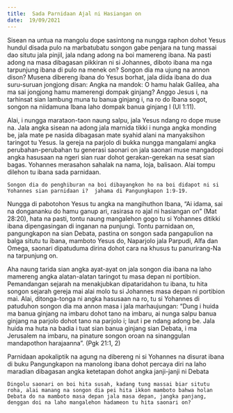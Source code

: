 ```yaml
---
title:  Sada Parnidaan Ajal ni Hasiangan on
date:  19/09/2021
---
```


Sisean na untua na mangolu dope sasintong na nungga raphon dohot Yesus hundul disada pulo na marbatubatu songon gabe penjara na tung massai dao situtu jala pinjil, jala ndang adong na boi mamereng ibana. Na pasti adong na masa dibagasan pikkiran ni si Johannes, diboto ibana ma nga tarpunjung ibana di pulo na menek on? Songon dia ma ujung na annon dison? Musena dibereng ibana do Yesus borhat, jala diida ibana do dua suru-suruan jongjong disan: Angka na mandok: O hamu halak Galilea, aha ma sai jongjong hamu mamerengi dompak ginjang? Anggo Jesus i, na tarhinsat sian lambung muna tu banua ginjang i, na ro do Ibana sogot, songon na niidamuna Ibana laho dompak banua ginjang I (Ul 1:11).

Alai, i nungga marataon-taon naung salpu, jala Yesus ndang ro dope  muse na. Jala angka sisean na adong jala marnida tikki i nunga angka monding be, jala mate pe nasida dibagasan mate syahid alani na manyaksihon taringot tu Yesus. Ia gereja na parjolo di bukka nungga mangalami angka perubahan-perubahan tu generasi saonari on jala saonari muse mangadopi angka hasusaan na ngeri sian ruar dohot gerakan-gerekan na sesat sian bagas. Yohannes merasahon sahalak na nama, loja, balisaon. Alai tompu dilehon tu ibana sada parnidaan.

`Songon dia do penghiburan na boi dibayangkon ho na boi didapot ni si Yohannes sian parnidaan i?  jahama di Pangungkapon 1:9-19.`

Nungga di pabotohon Yesus tu angka na mangihuthon Ibana, “Ai idama, sai na dongananku do hamu ganup ari, rasirasa ro ajal ni hasiangan on” (Mat 28:20), hata na pasti, tontu naung mangalehon gogo tu si Yohannes ditikki ibana dipengasingan di inganan na punjungi. Tontu parnidaan on, pangungkapon na sian Debata, pastina on songon sada pangapulion na balga situtu tu ibana, mamboto Yesus do, Naparjolo jala Parpudi, Alfa dan Omega, saonari dipatuduma dirina dohot cara na khusus tu panurirang-Na na tarpunjung on.

Aha naung tarida sian angka ayat-ayat on jala songon dia ibana na laho mamereng angka alatan-alatan taringot tu masa depan ni portibion. Pemandangan sejarah na menakjubkan dipataridahon tu ibana, tu hita songon sejarah gereja mai alai molo tu si Johannes masa depan ni portibion mai. Alai, ditonga-tonga ni angka hasusaan na ro, tu si Yohannes di patuduhon songon dia ma annon masa i jala marhaujungan: “Dung i huida ma banua ginjang na imbaru dohot tano na imbaru, ai nunga salpu banua ginjang na parjolo dohot tano na parjolo i; laut i pe ndang adong be. Jala huida ma huta na badia i tuat sian banua ginjang sian Debata, i ma Jerusalem na imbaru, na pinature songon oroan na sinanggulan mandapothon harajaanna”. (Pgk 21:1, 2)

Parnidaan apokaliptik na agung na dibereng ni si Yohannes na disurat ibana di buku Pangungkapon na manolong ibana dohot percaya diri na laho maradian dibagasan angka ketetapan dohot angka janji-janji ni Debata

`Dingolu saonari on boi hita susah, kadang tung massai biar situtu roha, alai manang na songon dia pei hita ikkon mamboto bahwa holan Debata do na mamboto masa depan jala masa depan, jangka panjang, denggan doi na laho mangalehon hadameon tu hita saonari on?`